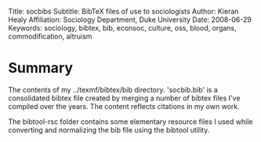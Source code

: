 Title:			socbibs
Subtitle:		BibTeX files of use to sociologists
Author:			Kieran Healy
Affiliation:	Sociology Department, Duke University
Date:			2008-06-29
Keywords:		sociology, bibtex, bib, econsoc, culture, oss, blood, organs, commodification, altruism


# Summary #

The contents of my ../texmf/bibtex/bib directory. 'socbib.bib' is a consolidated bibtex file created by merging a number of bibtex files I've compiled over the years. The content reflects citations in my own work.

The bibtool-rsc folder contains some elementary resource files I used while converting and normalizing the bib file using the bibtool utility.


